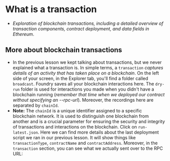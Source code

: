 # What is a transaction
- *Exploration of blockchain transactions, including a detailed overview of transaction components, contract deployment, and data fields in Ethereum*.

## More about blockchain transactions
- In the previous lesson we kept talking about transactions, but we never explained what a transaction is. In simple terms, a `transaction` *captures details of an activity that has taken place on a blockchain*. On the left side of your screen, in the Explorer tab, you'll find a folder called `broadcast`. Foundry saves all your blockchain interactions here. The `dry-run` folder is used for interactions you made when you didn't have a blockchain running (*remember that time when we deployed our contract without specifying an --rpc-url*). Moreover, the recordings here are separated by `chainId`.
- **Note:** The `chainId` is a unique identifier assigned to a specific blockchain network. It is used to distinguish one blockchain from another and is a crucial parameter for ensuring the security and integrity of transactions and interactions on the blockchain. Click on `run-latest.json`. Here we can find more details about the last deployment script we ran in our previous lesson. It will show things like `transactionType`, `contractName` and `contractAddress`. Moreover, in the `transaction` section, you can see what we actually sent over to the RPC URL:
